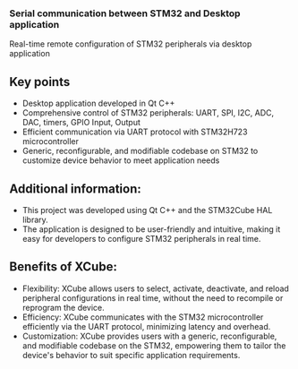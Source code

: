 ### Serial communication between STM32 and Desktop application 

Real-time remote configuration of STM32 peripherals via desktop application 

## Key points 

- Desktop application developed in Qt C++
- Comprehensive control of STM32 peripherals: UART, SPI, I2C, ADC, DAC, timers, GPIO Input, Output
- Efficient communication via UART protocol with STM32H723 microcontroller
- Generic, reconfigurable, and modifiable codebase on STM32 to customize device behavior to meet application needs

## Additional information:

- This project was developed using Qt C++ and the STM32Cube HAL library.
- The application is designed to be user-friendly and intuitive, making it easy for developers to configure STM32 peripherals in real time.

## Benefits of XCube:

- Flexibility: XCube allows users to select, activate, deactivate, and reload peripheral configurations in real time, without the need to recompile or reprogram the device.
- Efficiency: XCube communicates with the STM32 microcontroller efficiently via the UART protocol, minimizing latency and overhead.
- Customization: XCube provides users with a generic, reconfigurable, and modifiable codebase on the STM32, empowering them to tailor the device's behavior to suit specific application requirements.
